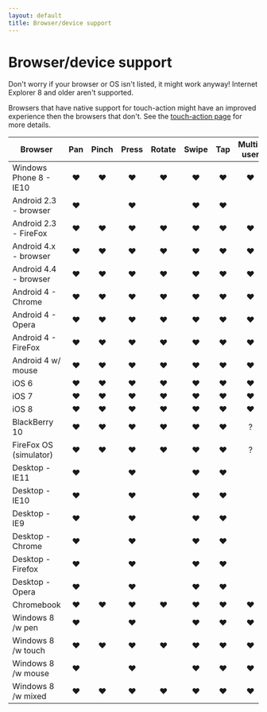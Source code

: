 ```yaml
---
layout: default
title: Browser/device support
---
```


# Browser/device support
Don't worry if your browser or OS isn't listed, it might work anyway!
Internet Explorer 8 and older aren't supported.

Browsers that have native support for touch-action might have an improved experience then the browsers that
don't. See the [touch-action page](/touch-action) for more details.

| Browser                    | Pan | Pinch | Press | Rotate | Swipe | Tap | Multi-user | Touch-action |
|----------------------------|:---:|:-----:|:-----:|:------:|:-----:|:---:|:----------:|:-------------------:| 
| Windows Phone 8 - IE10        | ♥ | ♥ | ♥ | ♥ | ♥ | ♥ | ♥ | ♥ |
| Android 2.3 - browser         | ♥ |   | ♥ |   | ♥ | ♥ |   |   |
| Android 2.3 - FireFox         | ♥ | ♥ | ♥ | ♥ | ♥ | ♥ | ♥ |   |
| Android 4.x - browser         | ♥ | ♥ | ♥ | ♥ | ♥ | ♥ | ♥ |   |
| Android 4.4 - browser         | ♥ | ♥ | ♥ | ♥ | ♥ | ♥ | ♥ | ♥ |
| Android 4 - Chrome            | ♥ | ♥ | ♥ | ♥ | ♥ | ♥ | ♥ | ♥ |
| Android 4 - Opera             | ♥ | ♥ | ♥ | ♥ | ♥ | ♥ | ♥ | ? |
| Android 4 - FireFox           | ♥ | ♥ | ♥ | ♥ | ♥ | ♥ | ♥ |   |
| Android 4 w/ mouse            | ♥ | ♥ | ♥ | ♥ | ♥ | ♥ | ♥ | n/a |
| iOS 6                         | ♥ | ♥ | ♥ | ♥ | ♥ | ♥ | ♥ |   |
| iOS 7                         | ♥ | ♥ | ♥ | ♥ | ♥ | ♥ | ♥ |   |
| iOS 8                         | ♥ | ♥ | ♥ | ♥ | ♥ | ♥ | ♥ |   |
| BlackBerry 10                 | ♥ | ♥ | ♥ | ♥ | ♥ | ♥ | ? | ? |
| FireFox OS (simulator)        | ♥ | ♥ | ♥ | ♥ | ♥ | ♥ | ? | ? |
| Desktop - IE11                | ♥ |   | ♥ |   | ♥ | ♥ |   | ♥ |
| Desktop - IE10                | ♥ |   | ♥ |   | ♥ | ♥ |   | ♥ |
| Desktop - IE9                 | ♥ |   | ♥ |   | ♥ | ♥ |   |   |
| Desktop - Chrome              | ♥ |   | ♥ |   | ♥ | ♥ |   | ♥ |
| Desktop - Firefox             | ♥ |   | ♥ |   | ♥ | ♥ |   |   |
| Desktop - Opera               | ♥ |   | ♥ |   | ♥ | ♥ |   | ? |
| Chromebook                    | ♥ | ♥ | ♥ | ♥ | ♥ | ♥ | ♥ | ? |
| Windows 8 /w pen              | ♥ |   | ♥ |   | ♥ | ♥ | ♥ | n/a |
| Windows 8 /w touch            | ♥ | ♥ | ♥ | ♥ | ♥ | ♥ | ♥ | n/a |
| Windows 8 /w mouse            | ♥ |   | ♥ |   | ♥ | ♥ | ♥ | n/a |
| Windows 8 /w mixed            | ♥ | ♥ | ♥ | ♥ | ♥ | ♥ | ♥ | n/a |
